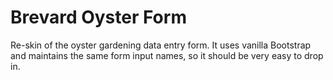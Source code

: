 # Brevard Oyster Form

Re-skin of the oyster gardening data entry form. It uses vanilla Bootstrap and maintains the same form input names, so it should be very easy to drop in.